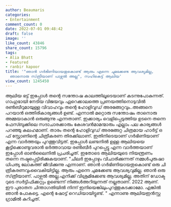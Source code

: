 ```yaml
---
author: Beaumaris
categories:
- Entertainment
comment_count: 0
date: 2022-07-01 09:48:42
draft: false
image: ''
like_count: 43846
share_count: 15796
tags:
- Alia Bhatt
- Featured
- ranbir kapoor
title: '"ഞാ​ൻ​ ​ഗ​ർ​ഭി​ണി​യാ​യ​തു​കൊ​ണ്ട് ​ആ​രും​ ​എ​ന്നെ​ ​ചു​മ​ക്കേ​ണ്ട​ ​ആ​വ​ശ്യ​​മി​ല്ല,
  ഞാനൊരു സ്‌​ത്രീ​യാ​ണ് ​പാ​ഴ്സ​ൽ​ ​അ​ല്ല", സഹികെട്ട് ആലിയ'
view_count: 1245450
---
```


ആലിയ ഭട്ട് ഇപ്പോൾ തന്റെ സന്തോഷ കാലത്തിലൂടെയാണ് കടന്നുപോകുന്നത്. ഗാംഗുഭായി നേടിയ വിജയവും ഏറെക്കാലത്തെ പ്രണയത്തിനൊടുവിൽ രൺബീറുമായുള്ള വിവാഹവും തന്റെ ഹോളിവുഡ് അരങ്ങേറ്റവും..അങ്ങനെ പറയാൻ ഒത്തിരികാര്യങ്ങൾ ഉണ്ട്. എന്നാൽ മറ്റൊരു സന്തോഷം താനൊരു അമ്മയാകാൻ ഒരുങ്ങുന്നു എന്നതാണ്. ഇക്കാര്യം വെളിപ്പെടുത്തിയ ഉടനെ തന്നെ ഫേസ്ബുക്കിലെ സദാചാരക്കാരും കേശവൻമാമന്മാരും എല്ലാം പല കാര്യങ്ങൾ പറഞ്ഞു കലഹമാണ്. താരം തന്റെ ഹോളിവുഡ് അരങ്ങേറ്റ ചിത്രമായ ഹാ​ർ​ട്ട് ​ഒ​ഫ് ​സ്റ്റോ​ണി​ന്റെ​ ​ചി​ത്രീ​ക​ര​ണ​ ​തി​ര​ക്കി​ലാ​ണ്. ഇതിനിടെയാണ് ഗർഭിണിയാണ് എന്ന വാർത്തയും പുറത്തുവിട്ടത്. ഇപ്പോൾ ലണ്ടനിൽ ഉള്ള ആലിയയെ കൂട്ടിക്കൊണ്ടുവരാൻ ഭർത്താവായ രൺബീർ പുറപ്പെട്ടു എന്ന വാർത്തയാണ് ഇപ്പോൾ ഓൺലൈനിൽ പ്രചരിച്ചത്. ഇതോടെ ആലിയയുടെ നിയന്ത്രണം തന്നെ നഷ്ടപ്പെട്ടിരിക്കുകയാണ്. "ചി​ല​ർ​ ​ഇ​പ്പോ​ഴും​ ​വി​ചാ​രി​ക്കു​ന്ന​ത് ​ന​മ്മ​ൾ​ ​പു​രു​ഷാ​ധി​പ​ത്യ​ ​ലോ​ക​ത്ത് ​ജീ​വി​ക്കു​ന്നു​ ​എ​ന്നാ​ണ്.​ ​ഞാ​ൻ​ ​ഗ​ർ​ഭി​ണി​യാ​യ​തു​കൊ​ണ്ട് ​ഒ​രു​ ​ചി​ത്രീ​ക​ര​ണ​വും​ ​വൈ​കി​യി​ട്ടി​ല്ല.​ ​ആ​രും​ ​എ​ന്നെ​ ​ചു​മ​ക്കേ​ണ്ട​ ​ആ​വ​ശ്യ​വു​മി​ല്ല.​ ​ഞാ​ൻ​ ​ഒ​രു​ ​സ്‌​ത്രീ​യാ​ണ്.​ ​പാ​ഴ്സ​ൽ​ ​അ​ല്ല.​ ​എ​നി​ക്ക് ​വി​ശ്ര​മി​ക്കേ​ണ്ട​ ​ആ​വ​ശ്യ​മി​ല്ല.​ ​അ​തി​ന് ​ഡോ​ക്ട​റു​ടെ​ ​സ​ർ​ട്ടി​ഫി​ക്ക​റ്റും​ ​ഉ​ണ്ടെ​ന്ന് ​നി​ങ്ങ​ൾ​ ​അ​റി​യു​ന്ന​ത് ​ന​ല്ല​താ​ണ്.​ 2022​ ​ആ​ണ്.​ ​ഈ​ ​പു​രാ​ത​ന​ ​ചി​ന്താ​ഗ​തി​യി​ൽ​ ​നി​ന്ന് ​ഇ​നി​യെ​ങ്കി​ലും​ ​പു​റ​ത്തു​ക​ട​ക്കാ​മോ.​ ​എ​ങ്കി​ൽ​ ​ഞാ​ൻ​ ​പോ​ക​ട്ടെ.​ ​എ​ന്റെ​ ​ഷോ​ട്ട് ​റെ​ഡി​യാ​യി​ട്ടു​ണ്ട്.​ " എന്നാണു ​ആ​ലി​യ​ ​ഇ​ൻ​സ്റ്റ​ഗ്രാ​മി​ൽ​ ​കുറിച്ചത്.
